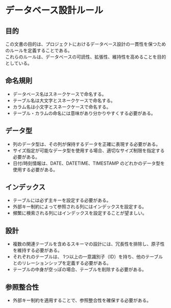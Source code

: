 # データベース設計ルール
## 目的
この文書の目的は、プロジェクトにおけるデータベース設計の一貫性を保つためのルールを定義することである。  
これらのルールは、データベースの可読性、拡張性、維持性を高めることを目的としている。  


## 命名規則
- データベース名はスネークケースで命名する。
- テーブル名は大文字とスネークケースで命名する。
- カラム名は小文字とスネークケースで命名する。
- テーブル・カラムの命名には意味があり分かりやすくする必要がある。

## データ型
- 列のデータ型は、その列が保持するデータを正確に表現する必要がある。
- サイズ指定が可能なデータ型を使用する場合、適切なサイズ制限を指定する必要がある。
- 日付/時刻情報は、DATE、DATETIME、TIMESTAMP のどれかのデータ型を使用する必要がある。


## インデックス
- テーブルには必ず主キーを設定する必要がある。
- 外部キー制約によって参照される列にはインデックスを設定する。
- 頻繁に検索される列にはインデックスを設定することが望ましい。

## 設計
- 複数の関連テーブルを含めるスキーマの設計には、冗長性を排除し、原子性を維持する必要がある。
- それぞれのテーブルは、 1つ以上の一意識別子（ID）を持ち、他のテーブルとのリレーションシップを定義する必要がある。
- テーブルの中身が空っぽの場合、テーブルを削除する必要がある。

## 参照整合性
- 外部キー制約を適用することで、参照整合性を確保する必要がある。